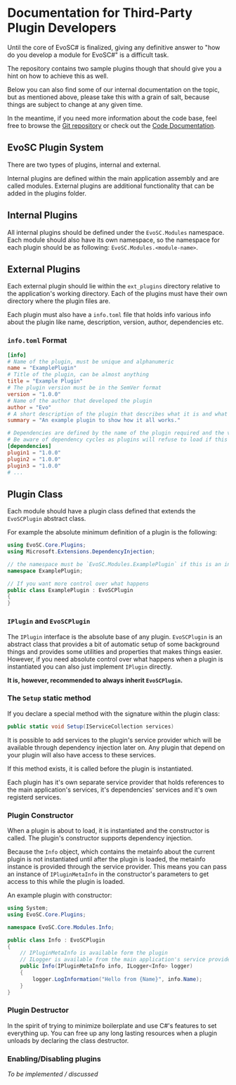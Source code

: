 # Documentation for Third-Party Plugin Developers

Until the core of EvoSC# is finalized, giving any definitive answer to "how do you develop a module for EvoSC#" is a difficult task.

The repository contains two sample plugins though that should give you a hint on how to achieve this as well.

Below you can also find some of our internal documentation on the topic, but as mentioned above, please take this with a grain of salt, because things are subject to change at any given time.

In the meantime, if you need more information about the code base, feel free to browse the [Git repository](https://github.com/EvoTM/EvoSC-sharp) or check out the [Code Documentation](/api/).

## EvoSC Plugin System

There are two types of plugins, internal and external.

Internal plugins are defined within the main application assembly and are called modules. External plugins are additional 
functionality that can be added in the plugins folder.

## Internal Plugins
All internal plugins should be defined under the `EvoSC.Modules` namespace. Each module should also have its own namespace, so the
namespace for each plugin should be as following: `EvoSC.Modules.<module-name>`.

## External Plugins
Each external plugin should lie within the `ext_plugins` directory relative to the application's working directory. Each of the plugins must have
their own directory where the plugin files are.

Each plugin must also have a `info.toml` file that holds info various info about the plugin like name, description, version, author, dependencies etc.

### `info.toml` Format

```toml
[info]
# Name of the plugin, must be unique and alphanumeric
name = "ExamplePlugin"
# Title of the plugin, can be almost anything
title = "Example Plugin"
# The plugin version must be in the SemVer format
version = "1.0.0"
# Name of the author that developed the plugin
author = "Evo"
# A short description of the plugin that describes what it is and what it does.
summary = "An example plugin to show how it all works."

# Dependencies are defined by the name of the plugin required and the version required
# Be aware of dependency cycles as plugins will refuse to load if this is detected.
[dependencies]
plugin1 = "1.0.0"
plugin2 = "1.0.0"
plugin3 = "1.0.0"
# ...
```

## Plugin Class
Each module should have a plugin class defined that extends the `EvoSCPlugin` abstract class.

For example the absolute minimum definition of a plugin is the following:
```csharp
using EvoSC.Core.Plugins;
using Microsoft.Extensions.DependencyInjection;

// the namespace must be `EvoSC.Modules.ExamplePlugin` if this is an internal plugin
namespace ExamplePlugin;

// If you want more control over what happens
public class ExamplePlugin : EvoSCPlugin
{
}
```

### `IPlugin` and `EvoSCPlugin`
The `IPlugin` interface is the absolute base of any plugin. `EvoSCPlugin` is an abstract class that provides a bit of automatic setup of some background things
and provides some utilities and properties that makes things easier. However, if you need absolute control over what happens when a plugin is instantiated
you can also just implement `IPlugin` directly.

**It is, however, recommended to always inherit `EvoSCPlugin`.**

### The `Setup` static method
If you declare a special method with the signature within the plugin class:
```csharp
public static void Setup(IServiceCollection services)
```
It is possible to add services to the plugin's service provider which will be available through dependency injection later on. Any plugin that depend
on your plugin will also have access to these services.

If this method exists, it is called before the plugin is instantiated.

Each plugin has it's own separate service provider that holds references to the main application's services, it's dependencies' services and it's own
registerd services.

### Plugin Constructor
When a plugin is about to load, it is instantiated and the constructor is called. The plugin's constructor supports dependency injection.

Because the `Info` object, which contains the metainfo about the current plugin is not instantiated until after the plugin is loaded, the
metainfo instance is provided through the service provider. This means you can pass an instance of `IPluginMetaInfo` in the constructor's parameters
to get access to this while the plugin is loaded.

An example plugin with constructor:
```csharp
using System;
using EvoSC.Core.Plugins;

namespace EvoSC.Core.Modules.Info;

public class Info : EvoSCPlugin
{
    // IPluginMetaInfo is available form the plugin
    // ILogger is available from the main application's service provider
    public Info(IPluginMetaInfo info, ILogger<Info> logger)
    {
        logger.LogInformation("Hello from {Name}", info.Name);
    }
}
```

### Plugin Destructor
In the spirit of trying to minimize boilerplate and use C#'s features to set everything up. You can free up any long lasting resources when
a plugin unloads by declaring the class destructor.

### Enabling/Disabling plugins
*To be implemented / discussed*
